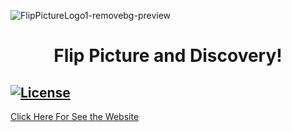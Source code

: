 ![FlipPictureLogo1-removebg-preview](https://user-images.githubusercontent.com/53320295/76624784-b34ada80-6514-11ea-86c0-8b984f937048.png)
<h1 align="center">Flip Picture and Discovery!</h1>

   <a href="https://github.com/tailwindcss/tailwindcss/blob/master/LICENSE"><img src="https://img.shields.io/npm/l/tailwindcss.svg" alt="License"></a>
------

<a href="https://artur-cavalcante.github.io/flip-picture/" target="_blank">Click Here For See the Website<a/>
